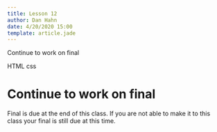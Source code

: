 ```yaml
---
title: Lesson 12
author: Dan Hahn
date: 4/20/2020 15:00
template: article.jade
---
```


Continue to work on final <div><span class="badge badge--html"><i class="fa fa-html5"></i>HTML</span> <span class="badge badge--css"><i class="fa fa-css3"></i>css</span></div>

<span class="more"></span>

# Continue to work on final

Final is due at the end of this class.  If you are not able to make it to this class your final is still due at this time.

